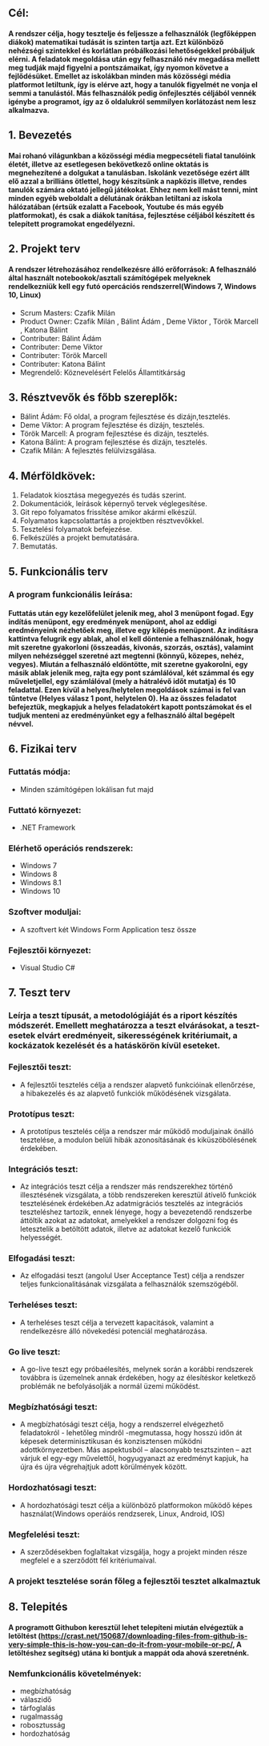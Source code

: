 ## Cél:
#### A rendszer célja, hogy tesztelje és feljessze a felhasználók (legfőképpen diákok) matematikai tudását is szinten tartja azt. Ezt különböző nehézségi szintekkel és korlátlan próbálkozási lehetőségekkel próbáljuk elérni. A feladatok megoldása után egy felhasználó név megadása mellett meg tudják majd figyelni a pontszámaikat, így nyomon követve a fejlődésüket. Emellet az iskolákban minden más közösségi média platformot letiltunk, így is elérve azt, hogy a tanulók figyelmét ne vonja el semmi a tanulástól. Más felhasználók pedig önfejlesztés céljából vennék igénybe a programot, így az ő oldalukról semmilyen korlátozást nem lesz alkalmazva.

## 1. Bevezetés
#### Mai rohanó világunkban a közösségi média megpecsételi fiatal tanulóink életét, illetve az esetlegesen bekövetkező online oktatás is megnehezítené a dolgukat a tanulásban. Iskolánk vezetősége ezért állt elő azzal a brilliáns ötlettel, hogy készítsünk a napközis illetve, rendes tanulók számára oktató jellegű játékokat. Ehhez nem kell mást tenni, mint minden egyéb weboldalt a délutának órákban letiltani az iskola hálózatában (értsük ezalatt a Facebook, Youtube és más egyéb platformokat), és csak a diákok tanítása, fejlesztése céljából készített és telepített programokat engedélyezni.

## 2. Projekt terv
#### A rendszer létrehozásához rendelkezésre álló erőforrások: A felhasználó által használt notebookok/asztali számítógépek melyeknek rendelkezniük kell egy futó opercációs rendszerrel(Windows 7, Windows 10, Linux)
- Scrum Masters: Czafik Milán
- Product Owner: Czafik Milán , Bálint Ádám , Deme Viktor , Török Marcell , Katona Bálint
- Contributer: Bálint Ádám
- Contributer: Deme Viktor
- Contributer: Török Marcell
- Contributer: Katona Bálint
- Megrendelő: Köznevelésért Felelős Államtitkárság

## 3. Résztvevők és főbb szereplők:
- Bálint Ádám: Fő oldal, a program fejlesztése és dizájn,tesztelés.
- Deme Viktor: A program fejlesztése és dizájn, tesztelés.
- Török Marcell: A program fejlesztése és dizájn, tesztelés.
- Katona Bálint: A program fejlesztése és dizájn, tesztelés.
- Czafik Milán: A fejlesztés felülvizsgálása.

## 4. Mérföldkövek:
1.    Feladatok kiosztása megegyezés és tudás szerint.
2.   Dokumentációk, leírások képernyő tervek véglegesítése.
3.  Git repo folyamatos frissítése amikor akármi elkészül.
4.   Folyamatos kapcsolattartás a projektben résztvevőkkel.
5.    Tesztelési folyamatok befejezése.
6.   Felkészülés a projekt bemutatására.
7.  Bemutatás.

## 5. Funkcionális terv
### A program funkcionális leírása:
#### Futtatás után egy kezelőfelület jelenik meg, ahol 3 menüpont fogad. Egy indítás menüpont, egy eredmények menüpont, ahol az eddigi eredményeink nézhetőek meg, illetve egy kilépés menüpont. Az indításra kattintva felugrik egy ablak, ahol el kell döntenie a felhasználónak, hogy mit szeretne gyakorloni (összeadás, kivonás, szorzás, osztás), valamint milyen nehézséggel szeretné azt megtenni (könnyű, közepes, nehéz, vegyes). Miután a felhasználó eldöntötte, mit szeretne gyakorolni, egy másik ablak jelenik meg, rajta egy pont számlálóval, két számmal és egy műveletjellel, egy számlálóval (mely a hátralévő időt mutatja) és 10 feladattal. Ezen kívül a helyes/helytelen megoldások számai is fel van tűntetve (Helyes válasz 1 pont, helytelen 0). Ha az összes feladatot befejeztük, megkapjuk a helyes feladatokért kapott pontszámokat és el tudjuk menteni az eredményünket egy a felhasználó által begépelt névvel.

## 6. Fizikai terv
### Futtatás módja:
- Minden számítógépen lokálisan fut majd
### Futtató környezet:
- .NET Framework
### Elérhető operációs rendszerek:
- Windows 7
- Windows 8
- Windows 8.1
- Windows 10
### Szoftver moduljai:
- A szoftvert két Windows Form Application tesz össze
### Fejlesztői környezet:
- Visual Studio C#

## 7. Teszt terv
### Leírja a teszt típusát, a metodológiáját és a riport készítés módszerét. Emellett meghatározza a teszt elvárásokat, a teszt-esetek elvárt eredményeit, sikerességének kritériumait, a kockázatok kezelését és a hatáskörön kívül eseteket.
### Fejlesztői teszt:
- A fejlesztői tesztelés célja a rendszer alapvető funkcióinak ellenőrzése, a hibakezelés és az alapvető funkciók működésének vizsgálata.
### Prototípus teszt:
- A prototípus tesztelés célja a rendszer már működő moduljainak önálló tesztelése, a modulon belüli hibák azonosításának és kiküszöbölésének érdekében.
### Integrációs teszt:
- Az integrációs teszt célja a rendszer más rendszerekhez történő illesztésének vizsgálata, a több rendszereken keresztül átívelő funkciók tesztelésének érdekében.Az adatmigrációs tesztelés az integrációs teszteléshez tartozik, ennek lényege, hogy a bevezetendő rendszerbe áttöltik azokat az adatokat, amelyekkel a rendszer dolgozni fog és letesztelik a betöltött adatok, illetve az adatokat kezelő funkciók helyességét.
### Elfogadási teszt:
- Az elfogadási teszt (angolul User Acceptance Test) célja a rendszer teljes funkcionalitásának vizsgálata a felhasználók szemszögéből.
### Terheléses teszt:
- A terheléses teszt célja a tervezett kapacitások, valamint a rendelkezésre álló növekedési potenciál meghatározása.
### Go live teszt:
- A go-live teszt egy próbaélesítés, melynek során a korábbi rendszerek továbbra is üzemelnek annak érdekében, hogy az élesítéskor keletkező problémák ne befolyásolják a normál üzemi működést.
### Megbízhatósági teszt:
- A megbízhatósági teszt célja, hogy a rendszerrel elvégezhető feladatokról - lehetőleg mindről -megmutassa, hogy hosszú időn át képesek determinisztikusan és konzisztensen működni adottkörnyezetben. Más aspektusból – alacsonyabb tesztszinten – azt várjuk el egy-egy művelettől, hogyugyanazt az eredményt kapjuk, ha újra és újra végrehajtjuk adott körülmények között.
### Hordozhatósagi teszt:
- A hordozhatósági teszt célja a különböző platformokon működő képes használat(Windows operáiós rendzserek, Linux, Android, IOS)
### Megfelelési teszt:
- A szerződésekben foglaltakat vizsgálja, hogy a projekt minden része megfelel e a szerződött fél kritériumaival.

### A projekt tesztelése során főleg a fejlesztői tesztet alkalmaztuk

## 8. Telepités
#### A programott Githubon keresztül lehet telepíteni miután elvégeztük a letöltést (https://crast.net/150687/downloading-files-from-github-is-very-simple-this-is-how-you-can-do-it-from-your-mobile-or-pc/, A letöltéshez segítség) utána ki bontjuk a mappát oda ahová szeretnénk.
### Nemfunkcionális követelmények:
- megbízhatóság
- válaszidő
- tárfoglalás
- rugalmasság
- robosztusság
- hordozhatóság
